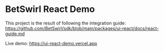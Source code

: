 # BetSwirl React Demo

This project is the result of following the integration guide: https://github.com/BetSwirl/sdk/blob/main/packages/ui-react/docs/react-guide.md

Live demo: https://ui-react-demo.vercel.app